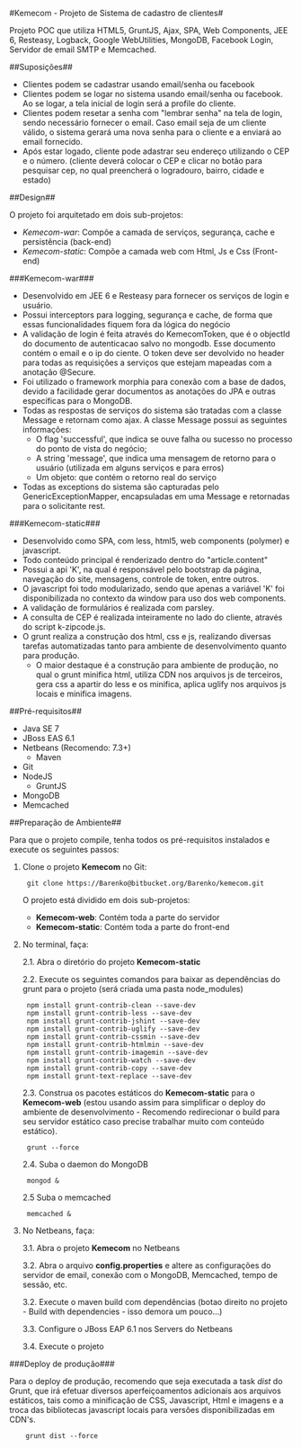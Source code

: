 #Kemecom - Projeto de Sistema de cadastro de clientes#

Projeto POC que utiliza HTML5, GruntJS, Ajax, SPA, Web Components, JEE 6, Resteasy, Logback, Google WebUtilities, MongoDB, Facebook Login, Servidor de email SMTP e Memcached.

##Suposições##

* Clientes podem se cadastrar usando email/senha ou facebook
* Clientes podem se logar no sistema usando email/senha ou facebook. Ao se logar, a tela inicial de login será a profile do cliente.
* Clientes podem resetar a senha com "lembrar senha" na tela de login, sendo necessário fornecer o email. Caso email seja de um cliente válido, o sistema gerará uma nova senha para o cliente e a enviará ao email fornecido.
* Após estar logado, cliente pode adastrar seu endereço utilizando o CEP e o número. (cliente deverá colocar o CEP e clicar no botão para pesquisar cep, no qual preencherá o logradouro, bairro, cidade e estado)

##Design##

O projeto foi arquitetado em dois sub-projetos:
* *Kemecom-war*: Compõe a camada de serviços, segurança, cache e persistência (back-end)
* *Kemecom-static*: Compõe a camada web com Html, Js e Css (Front-end)

###Kemecom-war###

* Desenvolvido em JEE 6 e Resteasy para fornecer os serviços de login e usuário.
* Possui interceptors para logging, segurança e cache, de forma que essas funcionalidades fiquem fora da lógica do negócio
* A validação de login é feita através do KemecomToken, que é o objectId do documento de autenticacao salvo no mongodb. Esse documento contém o email e o ip do ciente. O token deve ser devolvido no header para todas as requisições a serviços que estejam mapeadas com a anotação @Secure.
* Foi utilizado o framework morphia para conexão com a base de dados, devido a facilidade gerar documentos as anotações do JPA e outras específicas para o MongoDB.
* Todas as respostas de serviços do sistema são tratadas com a classe Message e retornam como ajax. A classe Message possui as seguintes informações:
	+ O flag 'successful', que indica se ouve falha ou sucesso no processo do ponto de vista do negócio;
	+ A string 'message', que indica uma mensagem de retorno para o usuário (utilizada em alguns serviços e para erros)
	+ Um objeto: que contém o retorno real do serviço
* Todas as exceptions do sistema são capturadas pelo GenericExceptionMapper, encapsuladas em uma Message e retornadas para o solicitante rest.

###Kemecom-static###

* Desenvolvido como SPA, com less, html5, web components (polymer) e javascript.
* Todo conteúdo principal é renderizado dentro do "article.content"
* Possui a api 'K', na qual é responsável pelo bootstrap da página, navegação do site, mensagens, controle de token, entre outros.
* O javascript foi todo modularizado, sendo que apenas a variável 'K' foi disponibilizada no contexto da window para uso dos web components.
* A validação de formulários é realizada com parsley.
* A consulta de CEP é realizada inteiramente no lado do cliente, através do script k-zipcode.js.
* O grunt realiza a construção dos html, css e js, realizando diversas tarefas automatizadas tanto para ambiente de desenvolvimento quanto para produção.
	+ O maior destaque é a construção para ambiente de produção, no qual o grunt minifica html, utiliza CDN nos arquivos js de terceiros, gera css a apartir do less e os minifica, aplica uglify nos arquivos js locais e minifica imagens.

##Pré-requisitos##

* Java SE 7
* JBoss EAS 6.1
* Netbeans (Recomendo: 7.3+)
	+ Maven
* Git
* NodeJS
	+ GruntJS
* MongoDB
* Memcached

##Preparação de Ambiente##

Para que o projeto compile, tenha todos os pré-requisitos instalados e execute os seguintes passos:

1. Clone o projeto **Kemecom** no Git:

		git clone https://Barenko@bitbucket.org/Barenko/kemecom.git

    O projeto está dividido em dois sub-projetos:
	* **Kemecom-web**: Contém toda a parte do servidor
	* **Kemecom-static**: Contém toda a parte do front-end

2. No terminal, faça:

	2.1. Abra o diretório do projeto **Kemecom-static**

	2.2. Execute os seguintes comandos para baixar as dependências do grunt para o projeto (será criada uma pasta node_modules)

    	npm install grunt-contrib-clean --save-dev
    	npm install grunt-contrib-less --save-dev
    	npm install grunt-contrib-jshint --save-dev
    	npm install grunt-contrib-uglify --save-dev
    	npm install grunt-contrib-cssmin --save-dev
    	npm install grunt-contrib-htmlmin --save-dev
    	npm install grunt-contrib-imagemin --save-dev
    	npm install grunt-contrib-watch --save-dev
    	npm install grunt-contrib-copy --save-dev
    	npm install grunt-text-replace --save-dev

	2.3. Construa os pacotes estáticos do **Kemecom-static** para o **Kemecom-web** (estou usando assim para simplificar o deploy do ambiente de desenvolvimento - Recomendo redirecionar o build para seu servidor estático caso precise trabalhar muito com conteúdo estático).

		grunt --force

	2.4. Suba o daemon do MongoDB

		mongod &

	2.5 Suba o memcached

		memcached &

3. No Netbeans, faça:

	3.1. Abra o projeto **Kemecom** no Netbeans

	3.2. Abra o arquivo **config.properties** e altere as configurações do servidor de email, conexão com o MongoDB, Memcached, tempo de sessão, etc.

	3.2. Execute o maven build com dependências (botao direito no projeto - Build with dependencies - isso demora um pouco...)

	3.3. Configure o JBoss EAP 6.1 nos Servers do Netbeans

	3.4. Execute o projeto

###Deploy de produção###

Para o deploy de produção, recomendo que seja executada a task *dist* do Grunt, que irá efetuar diversos aperfeiçoamentos adicionais aos arquivos estáticos, tais como a minificação de CSS, Javascript, Html e imagens e a troca das bibliotecas javascript locais para versões disponibilizadas em CDN's.

		grunt dist --force


